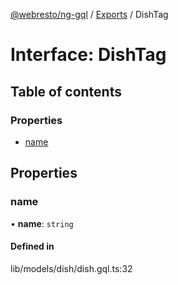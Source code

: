 [@webresto/ng-gql](../README.md) / [Exports](../modules.md) / DishTag

# Interface: DishTag

## Table of contents

### Properties

- [name](DishTag.md#name)

## Properties

### name

• **name**: `string`

#### Defined in

lib/models/dish/dish.gql.ts:32
